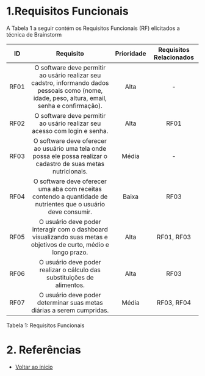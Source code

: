 # 1.Requisitos Funcionais

A Tabela 1 a seguir contém os Requisitos Funcionais (RF) elicitados a técnica de Brainstorm

| ID   |                                                      Requisito                                                     | Prioridade | Requisitos Relacionados |
| :--: | :----------------------------------------------------------------------------------------------------------------: | :--------: | :-------: |
| RF01 |O software deve permitir ao usário realizar seu cadstro, informando dados pessoais como (nome, idade, peso, altura, email, senha e confirmação).|  Alta      |    -     |
| RF02 |                                         O software deve permitir ao usário realizar seu acesso com login e senha.                              |  Alta      |     RF01   |
| RF03 |               O software deve oferecer ao usuário uma tela onde possa ele possa realizar o cadastro de suas metas nutricionais.                |  Média     |     -     |
| RF04 |                      O software deve oferecer uma aba com receitas contendo a quantidade de nutrientes que o usuário deve consumir.            |  Baixa     |     RF03   |
| RF05 |                     O usuário deve poder interagir com o dashboard visualizando suas metas e objetivos de curto, médio e longo prazo.          |  Alta      | RF01, RF03 |
| RF06 |                                          O usuário deve poder realizar o cálculo das substituições de alimentos.                               |  Alta      |     RF03    |
| RF07 |                                           O usuário deve poder determinar suas metas diárias a serem cumpridas.                                |  Média     |      RF03, RF04       |

Tabela 1: Requisitos Funcionais

# 2. Referências

- [Voltar ao inicio](https://github.com/majulleal/swap-nutri/blob/main/README.md) 
